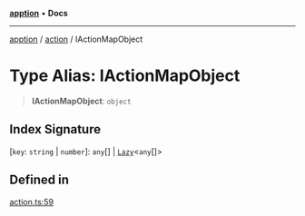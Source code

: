 [**apption**](../../README.md) • **Docs**

***

[apption](../../modules.md) / [action](../README.md) / IActionMapObject

# Type Alias: IActionMapObject

> **IActionMapObject**: `object`

## Index Signature

 \[`key`: `string` \| `number`\]: `any`[] \| [`Lazy`](../classes/Lazy.md)\<`any`[]\>

## Defined in

[action.ts:59](https://github.com/mksunny1/apption/blob/4be4c2e759dafd6ec2dfcf726cc1a869f1970fb3/src/action.ts#L59)

